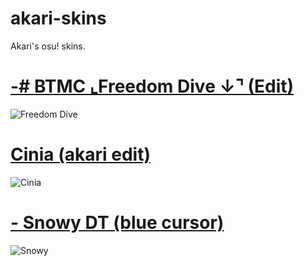 # akari-skins
Akari's osu! skins.

# [-# BTMC   ⌞Freedom Dive  ↓⌝ (Edit)](https://drive.google.com/file/d/168dVtJPjf9RqLFKNDy_k6AMons0Pu6Nr/view?usp=sharing)
![Freedom Dive](https://akatsuki.pw/ss/8RWS8ZHU.png)

# [Cinia (akari edit)](https://drive.google.com/file/d/1dtQm5z0htt-wRr01r8AJTD6aGoHb45sj/view?usp=sharing)
![Cinia](https://akatsuki.pw/ss/S0LDTCDN.png)

# [-  Snowy DT (blue cursor)](https://drive.google.com/file/d/1pVi15nlcIAG7VBkEz8Rt21zE81UmgjV0/view?usp=sharing)
![Snowy](https://akatsuki.pw/ss/7YBSFWSN.png)
